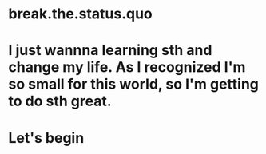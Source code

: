 # break.the.status.quo
# I just wannna learning sth and change my life. As I recognized I'm so small for this world, so I'm getting to do sth great.
# Let's begin

